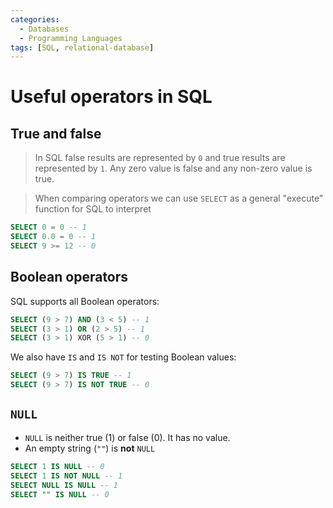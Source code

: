 ```yaml
---
categories:
  - Databases
  - Programming Languages
tags: [SQL, relational-database]
---
```


# Useful operators in SQL

## True and false

> In SQL false results are represented by `0` and true results are represented by `1`. Any zero value is false and any non-zero value is true.

> When comparing operators we can use `SELECT` as a general "execute" function for SQL to interpret

```sql
SELECT 0 = 0 -- 1
SELECT 0.0 = 0 -- 1
SELECT 9 >= 12 -- 0
```

## Boolean operators

SQL supports all Boolean operators:

```sql
SELECT (9 > 7) AND (3 < 5) -- 1
SELECT (3 > 1) OR (2 > 5) -- 1
SELECT (3 > 1) XOR (5 > 1) -- 0
```

We also have `IS` and `IS NOT` for testing Boolean values:

```sql
SELECT (9 > 7) IS TRUE -- 1
SELECT (9 > 7) IS NOT TRUE -- 0
```

## `NULL`

- `NULL` is neither true (1) or false (0). It has no value.
- An empty string (`""`) is **not** `NULL`

```sql
SELECT 1 IS NULL -- 0
SELECT 1 IS NOT NULL -- 1
SELECT NULL IS NULL -- 1
SELECT "" IS NULL -- 0
```
